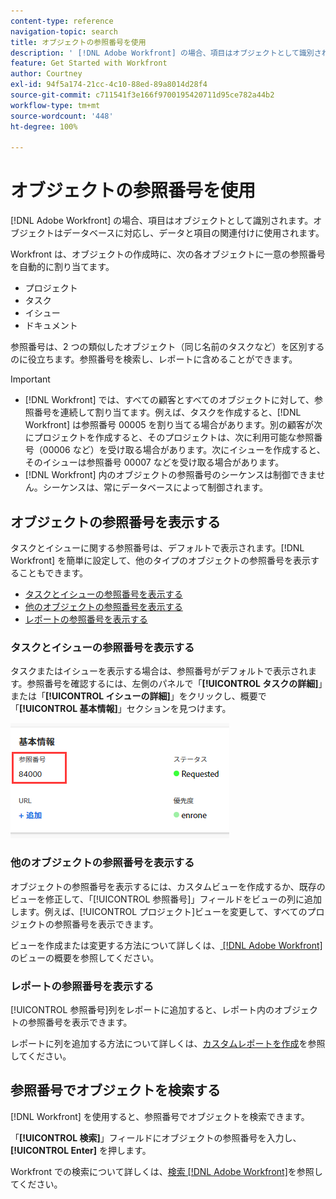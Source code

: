 ```yaml
---
content-type: reference
navigation-topic: search
title: オブジェクトの参照番号を使用
description: ' [!DNL Adobe Workfront] の場合、項目はオブジェクトとして識別されます。オブジェクトはデータベースに対応し、データと項目の関連付けに使用されます。参照番号は、2 つの類似したオブジェクト（同じ名前のタスクなど）を区別するのに役立ちます。参照番号を検索し、レポートに含めることができます。'
feature: Get Started with Workfront
author: Courtney
exl-id: 94f5a174-21cc-4c10-88ed-89a8014d28f4
source-git-commit: c711541f3e166f9700195420711d95ce782a44b2
workflow-type: tm+mt
source-wordcount: '448'
ht-degree: 100%

---
```


# オブジェクトの参照番号を使用

[!DNL Adobe Workfront] の場合、項目はオブジェクトとして識別されます。オブジェクトはデータベースに対応し、データと項目の関連付けに使用されます。

Workfront は、オブジェクトの作成時に、次の各オブジェクトに一意の参照番号を自動的に割り当てます。

* プロジェクト
* タスク
* イシュー
* ドキュメント

参照番号は、2 つの類似したオブジェクト（同じ名前のタスクなど）を区別するのに役立ちます。参照番号を検索し、レポートに含めることができます。

>[!IMPORTANT]
>
>* [!DNL Workfront] では、すべての顧客とすべてのオブジェクトに対して、参照番号を連続して割り当てます。例えば、タスクを作成すると、[!DNL Workfront] は参照番号 00005 を割り当てる場合があります。別の顧客が次にプロジェクトを作成すると、そのプロジェクトは、次に利用可能な参照番号（00006 など）を受け取る場合があります。次にイシューを作成すると、そのイシューは参照番号 00007 などを受け取る場合があります。
>* [!DNL Workfront] 内のオブジェクトの参照番号のシーケンスは制御できません。シーケンスは、常にデータベースによって制御されます。
>



## オブジェクトの参照番号を表示する

タスクとイシューに関する参照番号は、デフォルトで表示されます。[!DNL Workfront] を簡単に設定して、他のタイプのオブジェクトの参照番号を表示することもできます。

* [タスクとイシューの参照番号を表示する](#view-reference-numbers-for-tasks-and-issues)
* [他のオブジェクトの参照番号を表示する](#view-reference-numbers-for-other-objects)
* [レポートの参照番号を表示する](#view-reference-numbers-in-reports)

### タスクとイシューの参照番号を表示する

タスクまたはイシューを表示する場合は、参照番号がデフォルトで表示されます。参照番号を確認するには、左側のパネルで「**[!UICONTROL タスクの詳細]**」または「**[!UICONTROL イシューの詳細]**」をクリックし、概要で「**[!UICONTROL 基本情報]**」セクションを見つけます。

![参照番号](assets/reference-number-nwe-350x184.png)

### 他のオブジェクトの参照番号を表示する

オブジェクトの参照番号を表示するには、カスタムビューを作成するか、既存のビューを修正して、「[!UICONTROL 参照番号]」フィールドをビューの列に追加します。例えば、[!UICONTROL プロジェクト]ビューを変更して、すべてのプロジェクトの参照番号を表示できます。

ビューを作成または変更する方法について詳しくは、[ [!DNL Adobe Workfront]](../../../reports-and-dashboards/reports/reporting-elements/views-overview.md) のビューの概要を参照してください。

### レポートの参照番号を表示する

[!UICONTROL 参照番号]列をレポートに追加すると、レポート内のオブジェクトの参照番号を表示できます。

レポートに列を追加する方法について詳しくは、[カスタムレポートを作成](../../../reports-and-dashboards/reports/creating-and-managing-reports/create-custom-report.md)を参照してください。

## 参照番号でオブジェクトを検索する

[!DNL Workfront] を使用すると、参照番号でオブジェクトを検索できます。

「**[!UICONTROL 検索]**」フィールドにオブジェクトの参照番号を入力し、**[!UICONTROL Enter]** を押します。

Workfront での検索について詳しくは、[検索 [!DNL Adobe Workfront]](../../../workfront-basics/navigate-workfront/search/search-workfront.md)を参照してください。
